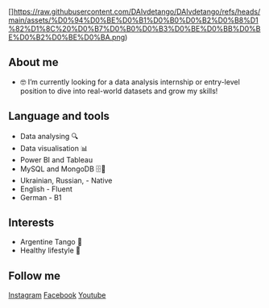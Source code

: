 []https://raw.githubusercontent.com/DAIvdetango/DAIvdetango/refs/heads/main/assets/%D0%94%D0%BE%D0%B1%D0%B0%D0%B2%D0%B8%D1%82%D1%8C%20%D0%B7%D0%B0%D0%B3%D0%BE%D0%BB%D0%BE%D0%B2%D0%BE%D0%BA.png)

## About me

- 🤓 I’m currently looking for a data analysis internship or entry-level position to dive into real-world datasets and grow my skills!

## Language and tools
- Data analysing 🔍
- Data visualisation 📊
- Power BI and Tableau
- MySQL and MongoDB 🗄️🧩
- Ukrainian, Russian, - Native
- English - Fluent
- German - B1 
  
## Interests
- Argentine Tango 💃
- Healthy lifestyle 🥗

## Follow me

[Instagram](https://www.instagram.com/ivdetango)
[Facebook](https://www.facebook.com/ivannadetango)
[Youtube](https://www.youtube.com/@IvDeTango)
